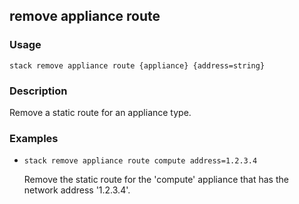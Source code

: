 ## remove appliance route

### Usage

`stack remove appliance route {appliance} {address=string}`

### Description

Remove a static route for an appliance type.

### Examples

* `stack remove appliance route compute address=1.2.3.4`

   Remove the static route for the 'compute' appliance that has the
	network address '1.2.3.4'.



